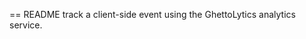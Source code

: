 == README
 track a client-side event using the GhettoLytics analytics service. 

<script>
var blocmetrics_track = function( what, who, where ){
  var _bm_event = {
    what: what,
    who: who,
    where: where
  }
var _bm_request = new XMLHttpRequest();
_bm_request.open("POST", "http://blocmetrics.com/events.json", true);
_bm_request.setRequestHeader('Content-Type', 'application/json');
_bm_request.onreadystatechange = function() {
  // this function runs when the Ajax request changes state.
  // https://developer.mozilla.org/en-US/docs/Web/API/XMLHttpRequest
};
_bm_request.send(JSON.stringify(_bm_event));
}
</script>

<script>
  blocmetrics_track("loaded page", "guest", window.location);
</script>
